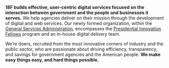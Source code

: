 **18F builds effective, user-centric digital services focused on the interaction between government and the people and businesses it serves.** We help agencies deliver on their mission through the development of digital and web services. Our newly formed organization, within the [General Services Administration](http://gsa.gov), encompasses the [Presidential Innovation Fellows](http://wh.gov/innovationfellows) program and an in-house digital delivery team.

We’re doers, recruited from the most innovative corners of industry and the public sector, who are passionate about driving efficiency, transparency, and savings for government agencies and the American people. **We make easy things easy, and hard things possible.**
